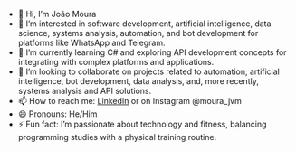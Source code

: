 - 👋 Hi, I’m João Moura
- 👀 I’m interested in software development, artificial intelligence, data science, systems analysis, automation, and bot development for platforms like WhatsApp and Telegram.
- 🌱 I’m currently learning C# and exploring API development concepts for integrating with complex platforms and applications.
- 💞️ I’m looking to collaborate on projects related to automation, artificial intelligence, bot development, data analysis, and, more recently, systems analysis and API solutions.
- 📫 How to reach me: [LinkedIn](https://br.linkedin.com/in/joaovictorm22) or on Instagram @moura_jvm
- 😄 Pronouns: He/Him
- ⚡ Fun fact: I’m passionate about technology and fitness, balancing programming studies with a physical training routine.

<!---
jhonmoura/jhonmoura is a ✨ special ✨ repository because its `README.md` (this file) appears on your GitHub profile.
You can click the Preview link to take a look at your changes.
--->
